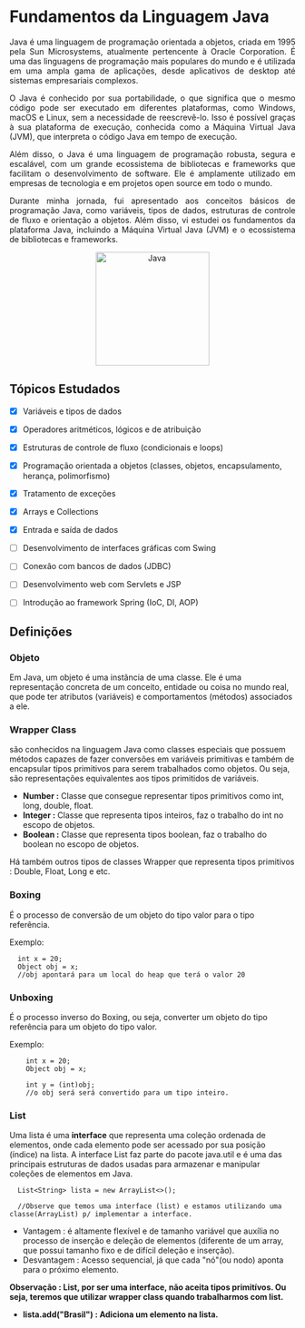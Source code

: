 # Fundamentos da Linguagem Java


<p align="justify">Java é uma linguagem de programação orientada a objetos, criada em 1995 pela Sun Microsystems, atualmente pertencente à Oracle Corporation. É uma das linguagens de programação mais populares do mundo e é utilizada em uma ampla gama de aplicações, desde aplicativos de desktop até sistemas empresariais complexos.
</p>

<p align="justify">O Java é conhecido por sua portabilidade, o que significa que o mesmo código pode ser executado em diferentes plataformas, como Windows, macOS e Linux, sem a necessidade de reescrevê-lo. Isso é possível graças à sua plataforma de execução, conhecida como a Máquina Virtual Java (JVM), que interpreta o código Java em tempo de execução.
</p>



<p align="justify">Além disso, o Java é uma linguagem de programação robusta, segura e escalável, com um grande ecossistema de bibliotecas e frameworks que facilitam o desenvolvimento de software. Ele é amplamente utilizado em empresas de tecnologia e em projetos open source em todo o mundo.
</p>

<p align="justify">Durante minha jornada, fui apresentado aos conceitos básicos de programação Java, como variáveis, tipos de dados, estruturas de controle de fluxo e orientação a objetos. Além disso, vi estudei os fundamentos da  plataforma Java, incluindo a Máquina Virtual Java (JVM) e o ecossistema de bibliotecas e frameworks.</p>


<div align="center" id="">
<img src="https://cdn-icons-png.flaticon.com/512/226/226777.png" title="Javinha" height="200" alt="Java" width="200">
</div>

<h2>Tópicos Estudados</h2>

- [x] Variáveis e tipos de dados
- [x] Operadores aritméticos, lógicos e de atribuição
- [x] Estruturas de controle de fluxo (condicionais e loops)
- [x] Programação orientada a objetos (classes, objetos, encapsulamento, herança, polimorfismo)
- [x] Tratamento de exceções
- [x] Arrays e Collections
- [x] Entrada e saída de dados
- [ ] Desenvolvimento de interfaces gráficas com Swing
- [ ] Conexão com bancos de dados (JDBC)
- [ ] Desenvolvimento web com Servlets e JSP
- [ ] Introdução ao framework Spring (IoC, DI, AOP)


<h2> Definições </h2>
<p><strong><h3>Objeto</h3></strong>Em Java, um objeto é uma instância de uma classe. Ele é uma representação concreta de um conceito, entidade ou coisa no mundo real, que pode ter atributos (variáveis) e comportamentos (métodos) associados a ele. </p>

<p><strong><h3>Wrapper Class</h3></strong> são conhecidos na linguagem Java como classes especiais que possuem métodos capazes de fazer conversões em variáveis primitivas e também de encapsular tipos primitivos para serem trabalhados como objetos. Ou seja, são representações equivalentes aos tipos primitidos de variáveis.</p>

* <strong>Number :</strong>  Classe que consegue representar tipos primitivos como int, long, double, float.
* <strong>Integer :</strong> Classe que representa tipos inteiros, faz o trabalho do int no escopo de objetos.
* <strong>Boolean :</strong> Classe que representa tipos boolean, faz o trabalho do boolean no escopo de objetos.

Há também outros tipos de classes Wrapper que representa tipos primitivos : Double, Float, Long e etc.

<p><strong><h3>Boxing</h3></strong> É o processo de conversão de um objeto do tipo valor para o tipo referência.</p>
Exemplo:

```
  int x = 20;
  Object obj = x;
  //obj apontará para um local do heap que terá o valor 20
 ```
 
<p><strong><h3>Unboxing</h3></strong> É o processo inverso do Boxing, ou seja, converter um objeto do tipo referência para um objeto do tipo valor.</p>

Exemplo:
```
    int x = 20;
    Object obj = x;  
    
    int y = (int)obj;
    //o obj será será convertido para um tipo inteiro.
```

<p><strong><h3>List </h3></strong> Uma lista é uma <strong>interface</strong> que representa uma coleção ordenada de elementos, onde cada elemento pode ser acessado por sua posição (índice) na lista. A interface List faz parte do pacote java.util e é uma das principais estruturas de dados usadas para armazenar e manipular coleções de elementos em Java.</p>

```
  List<String> lista = new ArrayList<>();
  
  //Observe que temos uma interface (list) e estamos utilizando uma classe(ArrayList) p/ implementar a interface.
```

* Vantagem : é altamente flexível e de tamanho variável que auxília no processo de inserção e deleção de elementos (diferente de um array, que possui tamanho fixo e de difícil deleção e inserção).
* Desvantagem : Acesso sequencial, já que cada "nó"(ou nodo) aponta para o próximo elemento.

<strong>Observação : List, por ser uma interface,  não aceita tipos primitívos. Ou seja, teremos que utilizar wrapper class quando trabalharmos com list.<strong>

  
* lista.add("Brasil") : Adiciona um elemento na lista.

